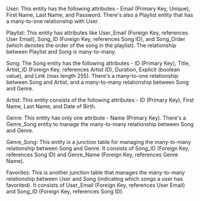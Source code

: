 User: This entity has the following attributes - Email (Primary Key, Unique), First Name, Last Name, and Password. There's also a Playlist entity that has a many-to-one relationship with User.

Playlist: This entity has attributes like User_Email (Foreign Key, references User Email), Song_ID (Foreign Key, references Song ID), and Song_Order (which denotes the order of the song in the playlist). The relationship between Playlist and Song is many-to-many.

Song: The Song entity has the following attributes - ID (Primary Key), Title, Artist_ID (Foreign Key, references Artist ID), Duration, Explicit (boolean value), and Link (max length 255). There's a many-to-one relationship between Song and Artist, and a many-to-many relationship between Song and Genre.

Artist: This entity consists of the following attributes - ID (Primary Key), First Name, Last Name, and Date of Birth.

Genre: This entity has only one attribute - Name (Primary Key). There's a Genre_Song entity to manage the many-to-many relationship between Song and Genre.

Genre_Song: This entity is a junction table for managing the many-to-many relationship between Song and Genre. It consists of Song_ID (Foreign Key, references Song ID) and Genre_Name (Foreign Key, references Genre Name).

Favorites: This is another junction table that manages the many-to-many relationship between User and Song (indicating which songs a user has favorited). It consists of User_Email (Foreign Key, references User Email) and Song_ID (Foreign Key, references Song ID).

